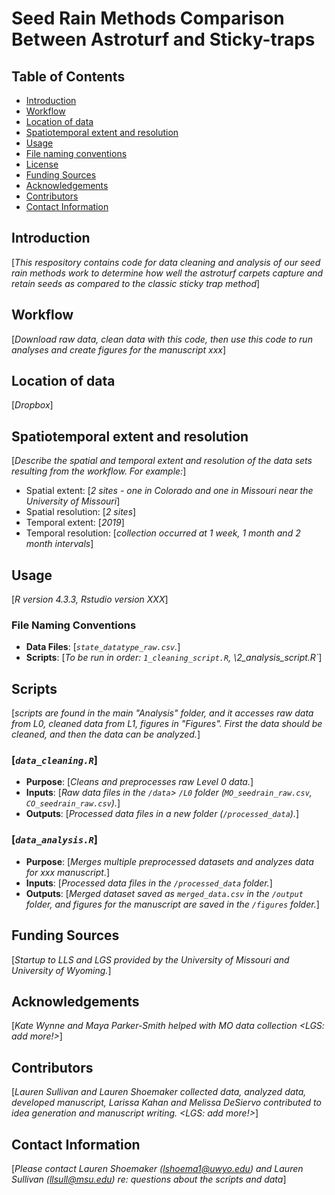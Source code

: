 # Seed Rain Methods Comparison Between Astroturf and Sticky-traps


## Table of Contents
- [Introduction](#Introduction)
- [Workflow](#Workflow)
- [Location of data](#Location-of-data)
- [Spatiotemporal extent and resolution](#Spatiotemporal-extent-and-resolution)
- [Usage](#Usage)
- [File naming conventions](#File-naming-conventions)
- [License](#License)
- [Funding Sources](#Funding-sources)
- [Acknowledgements](#Acknowledgements)
- [Contributors](#Contributors)
- [Contact Information](#Contact-information)

## Introduction

[*This respository contains code for data cleaning and analysis of our seed rain methods work to determine how well the astroturf carpets capture and retain seeds as compared to the classic sticky trap method*]  

## Workflow

[*Download raw data, clean data with this code, then use this code to run analyses and create figures for the manuscript xxx*] 

## Location of data 

[*Dropbox*]

## Spatiotemporal extent and resolution 

[*Describe the spatial and temporal extent and resolution of the data sets resulting from the workflow. For example:*]  
- Spatial extent: [*2 sites - one in Colorado and one in Missouri near the University of Missouri*]
- Spatial resolution: [*2 sites*]
- Temporal extent: [*2019*]
- Temporal resolution: [*collection occurred at 1 week, 1 month and 2 month intervals*]

## Usage

[*R version 4.3.3, Rstudio version XXX*]

### File Naming Conventions

- **Data Files**: [*`state_datatype_raw.csv`.*]
- **Scripts**: [*To be run in order: `1_cleaning_script.R`, \2_analysis_script.R`*]

## Scripts

[*scripts are found in the main "Analysis" folder, and it accesses raw data from L0, cleaned data from L1, figures in "Figures".  First the data should be cleaned, and then the data can be analyzed.*] 

### [*`data_cleaning.R`*]

- **Purpose**: [*Cleans and preprocesses raw Level 0 data.*]
- **Inputs**: [*Raw data files in the `/data`> `/L0` folder (`MO_seedrain_raw.csv`, `CO_seedrain_raw.csv`).*]
- **Outputs**: [*Processed data files in a new folder (`/processed_data`).*]

### [*`data_analysis.R`*]

- **Purpose**: [*Merges multiple preprocessed datasets and analyzes data for xxx manuscript.*]
- **Inputs**: [*Processed data files in the `/processed_data` folder.*]
- **Outputs**: [*Merged dataset saved as `merged_data.csv` in the `/output` folder, and figures for the manuscript are saved in the `/figures` folder.*]

## Funding Sources
[*Startup to LLS and LGS provided by the University of Missouri and University of Wyoming.*]

## Acknowledgements
[*Kate Wynne and Maya Parker-Smith helped with MO data collection <LGS: add more!>*]

## Contributors

[*Lauren Sullivan and Lauren Shoemaker collected data, analyzed data, developed manuscript, Larissa Kahan and Melissa DeSiervo contributed to idea generation and manuscript writing. <LGS: add more!>*]

## Contact Information

[*Please contact Lauren Shoemaker (lshoema1@uwyo.edu) and Lauren Sullivan (llsull@msu.edu) re: questions about the scripts and data*]
